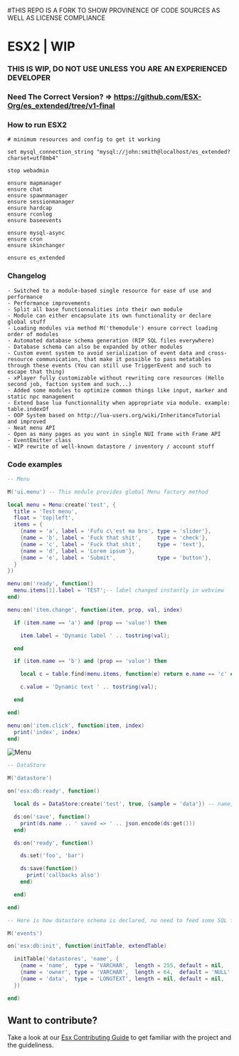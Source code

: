 #THIS REPO IS A FORK TO SHOW PROVINENCE OF CODE SOURCES AS WELL AS LICENSE COMPLIANCE







# ESX2 | WIP 

### THIS IS WIP, DO NOT USE UNLESS YOU ARE AN EXPERIENCED DEVELOPER
###  Need The Correct Version? => https://github.com/ESX-Org/es_extended/tree/v1-final

### How to run ESX2

```
# minimum resources and config to get it working

set mysql_connection_string "mysql://john:smith@localhost/es_extended?charset=utf8mb4"

stop webadmin

ensure mapmanager
ensure chat
ensure spawnmanager
ensure sessionmanager
ensure hardcap
ensure rconlog
ensure baseevents

ensure mysql-async
ensure cron
ensure skinchanger

ensure es_extended
```



### Changelog

```
- Switched to a module-based single resource for ease of use and performance
- Performance improvements
- Split all base functionnalities into their own module
- Module can either encapsulate its own functionality or declare global stuff
- Loading modules via method M('themodule') ensure correct loading order of modules
- Automated database schema generation (RIP SQL files everywhere)
- Database schema can also be expanded by other modules
- Custom event system to avoid serialization of event data and cross-resource communication, that make it possible to pass metatables through these events (You can still use TriggerEvent and such to escape that thing)
- xPlayer fully customizable without rewriting core resources (Hello second job, faction system and such...)
- Added some modules to optimize common things like input, marker and static npc management
- Extend base lua functionnality when appropriate via module. example: table.indexOf
- OOP System based on http://lua-users.org/wiki/InheritanceTutorial and improved
- Neat menu API
- Open as many pages as you want in single NUI frame with Frame API
- EventEmitter class
- WIP rewrite of well-known datastore / inventory / account stuff
```

### Code examples


```lua
-- Menu

M('ui.menu') -- This module provides global Menu factory method

local menu = Menu:create('test', {
  title = 'Test menu',
  float = 'top|left',
  items = {
    {name = 'a', label = 'Fufu c\'est ma bro', type = 'slider'},
    {name = 'b', label = 'Fuck that shit',     type = 'check'},
    {name = 'c', label = 'Fuck that shit',     type = 'text'},
    {name = 'd', label = 'Lorem ipsum'},
    {name = 'e', label = 'Submit',             type = 'button'},
  }
})

menu:on('ready', function()
  menu.items[1].label = 'TEST';-- label changed instantly in webview
end)

menu:on('item.change', function(item, prop, val, index)

  if (item.name == 'a') and (prop == 'value') then

    item.label = 'Dynamic label ' .. tostring(val);

  end

  if (item.name == 'b') and (prop == 'value') then

    local c = table.find(menu.items, function(e) return e.name == 'c' end)

    c.value = 'Dynamic text ' .. tostring(val);

  end

end)

menu:on('item.click', function(item, index)
  print('index', index)
end)
```


![Menu](https://cdn.discordapp.com/attachments/711547420479193088/714823698061721630/unknown.png)

```lua
-- DataStore

M('datastore')

on('esx:db:ready', function()

  local ds = DataStore:create('test', true, {sample = 'data'}) -- name, shared, initial data

  ds:on('save', function()
    print(ds.name .. ' saved => ' .. json.encode(ds:get()))
  end)

  ds:on('ready', function()

    ds:set('foo', 'bar')

    ds:save(function()
      print('callbacks also')
    end)

  end)

end)
```

```lua
-- Here is how datastore schema is declared, no need to feed some SQL file

M('events')

on('esx:db:init', function(initTable, extendTable)

  initTable('datastores', 'name', {
    {name = 'name',  type = 'VARCHAR',  length = 255, default = nil,    extra = 'NOT NULL'},
    {name = 'owner', type = 'VARCHAR',  length = 64,  default = 'NULL', extra = nil},
    {name = 'data',  type = 'LONGTEXT', length = nil, default = nil,    extra = nil},
  })

end)
```

## Want to contribute? <a name="contributions"></a>

Take a look at our [Esx Contributing Guide](CONTRIBUTING.md) to get familiar with the project and the guideliness.
